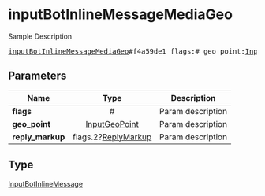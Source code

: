 # inputBotInlineMessageMediaGeo

Sample Description

<pre>
<a href="../constructor/inputBotInlineMessageMediaGeo.md">inputBotInlineMessageMediaGeo</a>#f4a59de1 flags:# geo_point:<a href="../type/InputGeoPoint.md">InputGeoPoint</a> reply_markup:flags.2?<a href="../type/ReplyMarkup.md">ReplyMarkup</a> = <a href="../type/InputBotInlineMessage.md">InputBotInlineMessage</a>;
</pre>
## Parameters

| Name | Type | Description |
|------|:----:|-------------|
| **flags** | # | Param description |
| **geo_point** | <a href="../type/InputGeoPoint.md">InputGeoPoint</a> | Param description |
| **reply_markup** | flags.2?<a href="../type/ReplyMarkup.md">ReplyMarkup</a> | Param description |

## Type

<a href="../type/InputBotInlineMessage.md">InputBotInlineMessage</a>
